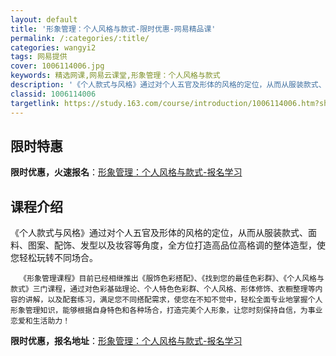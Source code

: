 ```yaml
---
layout: default
title: '形象管理：个人风格与款式-限时优惠-网易精品课'
permalink: /:categories/:title/
categories: wangyi2
tags: 网易提供
cover: 1006114006.jpg
keywords: 精选网课,网易云课堂,形象管理：个人风格与款式
description: '《个人款式与风格》通过对个人五官及形体的风格的定位，从而从服装款式、面料、图案、配饰、发型以及妆容等角度，全方位打造高品'
classid: 1006114006
targetlink: https://study.163.com/course/introduction/1006114006.htm?share=1&shareId=1025206652&utm_campaign=share&utm_medium=iphoneShare&utm_source=&utm_u=1025206652
---
```


## 限时特惠

**限时优惠，火速报名**：[形象管理：个人风格与款式-报名学习](https://study.163.com/course/introduction/1006114006.htm?share=1&shareId=1025206652&utm_campaign=share&utm_medium=iphoneShare&utm_source=&utm_u=1025206652)

## 课程介绍

《个人款式与风格》通过对个人五官及形体的风格的定位，从而从服装款式、面料、图案、配饰、发型以及妆容等角度，全方位打造高品位高格调的整体造型，使您轻松玩转不同场合。

      《形象管理课程》目前已经相继推出《服饰色彩搭配》、《找到您的最佳色彩群》、《个人风格与款式》三门课程，通过对色彩基础理论、个人特色色彩群、个人风格、形体修饰、衣橱整理等内容的讲解，以及配套练习，满足您不同搭配需求，使您在不知不觉中，轻松全面专业地掌握个人形象管理知识，能够根据自身特色和各种场合，打造完美个人形象，让您时刻保持自信，为事业恋爱和生活助力！

**限时优惠，报名地址**：[形象管理：个人风格与款式-报名学习](https://study.163.com/course/introduction/1006114006.htm?share=1&shareId=1025206652&utm_campaign=share&utm_medium=iphoneShare&utm_source=&utm_u=1025206652)

